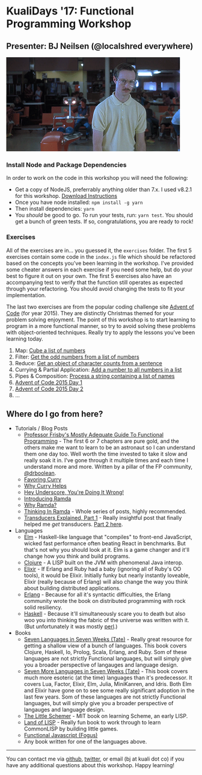 # KualiDays '17: Functional Programming Workshop

## Presenter: BJ Neilsen (@localshred everywhere)

![Sweet!](./napoleon.gif)

### Install Node and Package Dependencies

In order to work on the code in this workshop you will need the following:

+ Get a copy of NodeJS, preferrably anything older than 7.x. I used v8.2.1 for this workshop. [Download Instructions](https://nodejs.org/en/download/)
+ Once you have node installed: `npm install -g yarn`
+ Then install dependencies: `yarn`
+ You _should_ be good to go. To run your tests, run: `yarn test`. You should get a bunch of green tests. If so, congratulations, you are ready to rock!

### Exercises

All of the exercises are in... you guessed it, the `exercises` folder. The first 5 exercises contain some code in the `index.js` file
which should be refactored based on the concepts you've been learning in the workshop. I've provided some cheater answers
in each exercise if you need some help, but do your best to figure it out on your own. The first 5 exercises also have an
accompanying test to verify that the function still operates as expected through your refactoring. You should avoid changing
the tests to fit your implementation.

The last two exercises are from the popular coding challenge site [Advent of Code](http://adventofcode.com/2015/) (for year 2015).
They are distinctly Christmas themed for your problem solving enjoyment. The point of this workshop is to start learning to program
in a more functional manner, so try to avoid solving these problems with object-oriented techniques. Really try to apply the lessons
you've been learning today.

1. Map: [Cube a list of numbers](./exercises/01-cube-numbers/index.js)
2. Filter: [Get the odd numbers from a list of numbers](./exercises/02-odd-numbers/index.js)
3. Reduce: [Get an object of character counts from a sentence](./exercises/03-count-characters/index.js)
4. Currying & Partial Application: [Add a number to all numbers in a list](./exercises/04-map-add/index.js)
5. Pipes & Composition: [Process a string containing a list of names](./exercises/05-names-processor/index.js)
6. [Advent of Code 2015 Day 1](./exercises/06-advent-day-1/index.js)
7. [Advent of Code 2015 Day 2](./exercises/07-advent-day-2/index.js)
8. ...

## Where do I go from here?

+ Tutorials / Blog Posts
  + [Professor Frisby's Mostly Adequate Guide To Functional Programming](https://drboolean.gitbooks.io/mostly-adequate-guide/) - The first 6 or 7 chapters are pure gold, and the others make me want to learn to be an astronaut so I can understand them one day too. Well worth the time invested to take it slow and really soak it in. I've gone through it multiple times and each time I understand more and more. Written by a pillar of the FP community, [@drboolean](https://twitter.com/drboolean).
  + [Favoring Curry](http://fr.umio.us/favoring-curry/)
  + [Why Curry Helps](https://hughfdjackson.com/javascript/why-curry-helps/)
  + [Hey Underscore, You're Doing It Wrong!](https://www.youtube.com/watch?v=m3svKOdZijA&app=desktop)
  + [Introducing Ramda](http://buzzdecafe.github.io/code/2014/05/16/introducing-ramda)
  + [Why Ramda?](http://fr.umio.us/why-ramda/)
  + [Thinking In Ramda](http://randycoulman.com/blog/categories/thinking-in-ramda) - Whole series of posts, highly recommended.
  + [Transducers Explained, Part 1](http://simplectic.com/blog/2014/transducers-explained-1/) - Really insightful post that finally helped me _get_ transducers. [Part 2 here](http://simplectic.com/blog/2014/transducers-explained-pipelines/).
+ Languages
  + [Elm](http://elm-lang.org/) - Haskell-like language that "compiles" to front-end JavaScript, wicked fast performance often beating React in benchmarks. But that's not why you should look at it. Elm is a game changer and it'll change how you think and build programs.
  + [Clojure](https://clojure.org/) - A LISP built on the JVM with phenomenal Java interop.
  + [Elixir](http://elixir-lang.github.io/) - If Erlang and Ruby had a baby (ignoring all of Ruby's OO tools), it would be Elixir. Initially funky but nearly instantly loveable, Elixir (really because of Erlang) will also change the way you think about building distributed applications.
  + [Erlang](https://www.erlang.org/) - Because for all it's syntactic difficulties, the Erlang community wrote the book on distributed programming with rock solid resiliency.
  + [Haskell](https://haskell-lang.org/) - Because it'll simultaneously scare you to death but also woo you into thinking the fabric of the universe was written with it. (But unfortunately it was mostly [perl](https://xkcd.com/224/).)
+ Books
  + [Seven Languages in Seven Weeks (Tate)](http://a.co/eKjUzNj) - Really great resource for getting a shallow view of a bunch of languages. This book covers Clojure, Haskell, Io, Prolog, Scala, Erlang, and Ruby. Som of these languages are not strictly Functional languages, but will simply give you a broader perspective of langauges and language design.
  + [Seven More Languages in Seven Weeks (Tate)](http://a.co/d1k1PMr) - This book covers much more esoteric (at the time) languages than it's predecessor. It covers Lua, Factor, Elixir, Elm, Julia, MiniKanren, and Idris. Both Elm and Elixir have gone on to see some really significant adoption in the last few years. Som of these languages are not strictly Functional languages, but will simply give you a broader perspective of langauges and language design.
  + [The Little Schemer](http://a.co/etVBNdu) - MIT book on learning Scheme, an early LISP.
  + [Land of LISP](http://a.co/cX4s2yr) - Really fun book to work through to learn CommonLISP by building little games.
  + [Functional Javascript (Fogus)](http://a.co/54blhtW)
  + Any book written for one of the languages above.

-----

You can contact me via [github](https://github.com/localshred), [twitter](https://twitter.com/localshred), or email (bj at kuali dot co) if you have any additional questions about this workshop. Happy learning!
